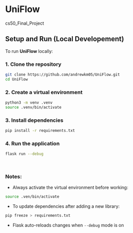 # UniFlow
cs50_Final_Project


## Setup and Run (Local Developement)

To run **UniFlow** locally:

### 1. Clone the repository

```bash
git clone https://github.com/andrewkm05/UniFlow.git
cd UniFlow
```

### 2. Create a virtual environment

```bash
python3 -m venv .venv
source .venv/bin/activate
```

### 3. Install dependencies 

```bash
pip install -r requirements.txt
```

### 4. Run the application

```bash
flask run --debug
```

<br>

### Notes:

- Always activate the virtual environment before working:

```bash
source .ven/bin/activate
```

- To update dependencies after adding a new library:

```bash
pip freeze > requirements.txt
```

- Flask auto-reloads changes when `--debug` mode is on